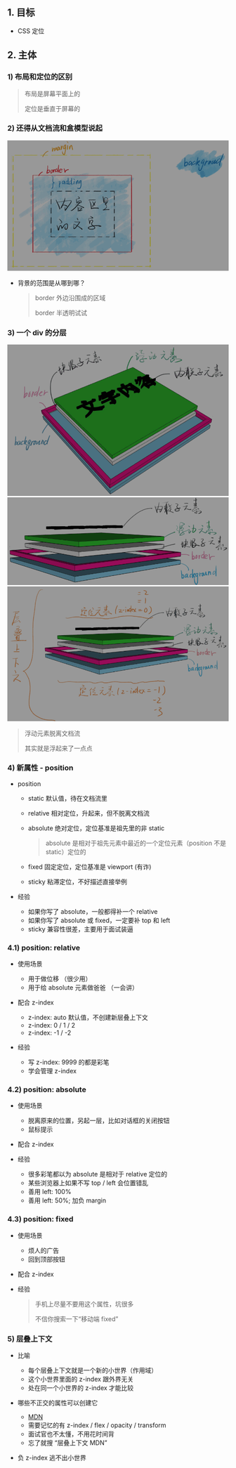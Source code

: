 ## 1. 目标

* CSS 定位

## 2. 主体

### 1) 布局和定位的区别

> 布局是屏幕平面上的
>
> 定位是垂直于屏幕的

### 2) 还得从文档流和盒模型说起

![](../img/FF/7-background.png)

* 背景的范围是从哪到哪？

    > border 外边沿围成的区域
    >
    > border 半透明试试

### 3) 一个 div 的分层

![](../img/FF/7-layer-1.png)
![](../img/FF/7-layer-2.png)
![](../img/FF/7-layer-3.png)

> 浮动元素脱离文档流
>
> 其实就是浮起来了一点点

### 4) 新属性 - position

* position

    * static 默认值，待在文档流里
    * relative 相对定位，升起来，但不脱离文档流
    * absolute 绝对定位，定位基准是祖先里的非 static

        > absolute 是相对于祖先元素中最近的一个定位元素（position 不是 static）定位的

    * fixed 固定定位，定位基准是 viewport (有诈)
    * sticky 粘滞定位，不好描述直接举例

* 经验

    * 如果你写了 absolute，一般都得补一个 relative
    * 如果你写了 absolute 或 fixed，一定要补 top 和 left
    * sticky 兼容性很差，主要用于面试装逼

### 4.1) position: relative

* 使用场景

    * 用于做位移 （很少用）
    * 用于给 absolute 元素做爸爸 （一会讲）

* 配合 z-index

    * z-index: auto 默认值，不创建新层叠上下文
    * z-index: 0 / 1 / 2
    * z-index: -1 / -2

* 经验

    * 写 z-index: 9999 的都是彩笔
    * 学会管理 z-index

### 4.2) position: absolute

* 使用场景

    * 脱离原来的位置，另起一层，比如对话框的关闭按钮
    * 鼠标提示

* 配合 z-index
* 经验

    * 很多彩笔都以为 absolute 是相对于 relative 定位的
    * 某些浏览器上如果不写 top / left 会位置错乱
    * 善用 left: 100%
    * 善用 left: 50%; 加负 margin

### 4.3) position: fixed

* 使用场景

    * 烦人的广告
    * 回到顶部按钮

* 配合 z-index
* 经验

    > 手机上尽量不要用这个属性，坑很多
    >
    > 不信你搜索一下“移动端 fixed”

### 5) 层叠上下文

* 比喻

    * 每个层叠上下文就是一个新的小世界（作用域）
    * 这个小世界里面的 z-index 跟外界无关
    * 处在同一个小世界的 z-index 才能比较

* 哪些不正交的属性可以创建它

    * [MDN](https://developer.mozilla.org/zh-CN/docs/Web/Guide/CSS/Understanding_z_index/The_stacking_context)
    * 需要记忆的有 z-index / flex / opacity / transform
    * 面试官也不太懂，不用花时间背
    * 忘了就搜 “层叠上下文 MDN”

* 负 z-index 逃不出小世界


















